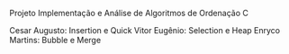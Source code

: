 Projeto Implementação e Análise de Algoritmos de Ordenação C

Cesar Augusto: Insertion e Quick
Vitor Eugênio: Selection e Heap
Enryco Martins: Bubble e Merge
